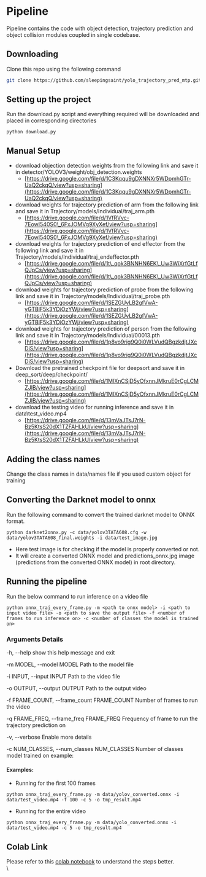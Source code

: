 # Pipeline



Pipeline contains the code with object detection, trajectory prediction and object collision modules coupled in single codebase.

## Downloading&#x20;

Clone this repo using the following command

```bash
git clone https://github.com/sleepingsaint/yolo_trajectory_pred_mtp.git
```

## Setting up the project

Run the download.py script and everything required will be downloaded and placed in corresponding directories

```
python download.py
```

## Manual Setup

* download objection detection weights from the following link and save it in detector/YOLOV3/weight/obj\_detection.weights
  * [https://drive.google.com/file/d/1C3Kqqu9gDXNNXr5WDpmhGTr-UaQ2ckqQ/view?usp=sharing](https://drive.google.com/file/d/1C3Kqqu9gDXNNXr5WDpmhGTr-UaQ2ckqQ/view?usp=sharing)
* download weights for trajectory prediction of arm from the following link and save it in Trajectory/models/Individual/traj\_arm.pth
  * [https://drive.google.com/file/d/1VfRVvc-7EowI540S0\_6FxJOMVg9XyXef/view?usp=sharing](https://drive.google.com/file/d/1VfRVvc-7EowI540S0\_6FxJOMVg9XyXef/view?usp=sharing)
* download weights for trajectory prediction of end effector from the following link and save it in Trajectory/models/Individual/traj\_endeffector.pth
  * [https://drive.google.com/file/d/1t\_qok3BNNHN6EK\_Uw3WiXrfGtLfQJpCs/view?usp=sharing](https://drive.google.com/file/d/1t\_qok3BNNHN6EK\_Uw3WiXrfGtLfQJpCs/view?usp=sharing)
* download weights for trajectory prediction of probe from the following link and save it in Trajectory/models/Individual/traj\_probe.pth
  * [https://drive.google.com/file/d/1SEZGUvLB2gfVwA-yGTBlF5k3YDiOzYWj/view?usp=sharing](https://drive.google.com/file/d/1SEZGUvLB2gfVwA-yGTBlF5k3YDiOzYWj/view?usp=sharing)
* download weights for trajectory prediction of person from the following link and save it in Trajectory/models/Individual/00013.pth
  * [https://drive.google.com/file/d/1p8vo9rig9Q0i0WLVudQBgzkdjtJXcDiS/view?usp=sharing](https://drive.google.com/file/d/1p8vo9rig9Q0i0WLVudQBgzkdjtJXcDiS/view?usp=sharing)
* Download the pretrained checkpoint file for deepsort and save it in deep\_sort/deep/checkpoint/
  * [https://drive.google.com/file/d/1MlXnCSjD5yOfxnnJMkruE0rCgLCMZJlB/view?usp=sharing](https://drive.google.com/file/d/1MlXnCSjD5yOfxnnJMkruE0rCgLCMZJlB/view?usp=sharing)
* download the testing video for running inference and save it in data\test\_video.mp4
  * [https://drive.google.com/file/d/13mVaJTsJ7rN-Bz5KtsS20dX1TZFAHLkU/view?usp=sharing](https://drive.google.com/file/d/13mVaJTsJ7rN-Bz5KtsS20dX1TZFAHLkU/view?usp=sharing)

## Adding the class names

Change the class names in data/names file if you used custom object for training

## Converting the Darknet model to onnx

Run the following command to convert the trained darknet model to ONNX format.

```
python darknet2onnx.py -c data/yolov3TATA608.cfg -w data/yolov3TATA608_final.weights -i data/test_image.jpg
```

* Here test image is for checking if the model is properly converted or not.
* It will create a converted ONNX model and predictions\_onnx.jpg image (predictions from the converted ONNX model) in root directory.

## Running the pipeline

Run the below command to run inference on a video file



```
python onnx_traj_every_frame.py -m <path to onnx model> -i <path to input video file> -o <path to save the output file> -f <number of frames to run inference on> -c <number of classes the model is trained on>
```

### Arguments Details

\-h, --help show this help message and exit

\-m MODEL, --model MODEL Path to the model file

\-i INPUT, --input INPUT Path to the video file

\-o OUTPUT, --output OUTPUT Path to the output video

\-f FRAME\_COUNT, --frame\_count FRAME\_COUNT Number of frames to run the video

\-q FRAME\_FREQ, --frame\_freq FRAME\_FREQ Frequency of frame to run the trajectory prediction on

\-v, --verbose Enable more details

\-c NUM\_CLASSES, --num\_classes NUM\_CLASSES Number of classes model trained on example:

#### Examples:

* Running for the first 100 frames

```
python onnx_traj_every_frame.py -m data/yolov_converted.onnx -i data/test_video.mp4 -f 100 -c 5 -o tmp_result.mp4
```

* Running for the entire video

```
python onnx_traj_every_frame.py -m data/yolo_converted.onnx -i data/test_video.mp4 -c 5 -o tmp_result.mp4
```

## Colab Link

Please refer to this [colab notebook](https://colab.research.google.com/drive/1OvyCCnw0asjzlrOP942BFT-XtbO9FUN9?usp=sharing) to understand the steps better.\
\

